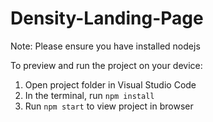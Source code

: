 # Density-Landing-Page


  Note: Please ensure you have installed nodejs

  To preview and run the project on your device:
  1) Open project folder in Visual Studio Code
  2) In the terminal, run `npm install`
  3) Run `npm start` to view project in browser
  